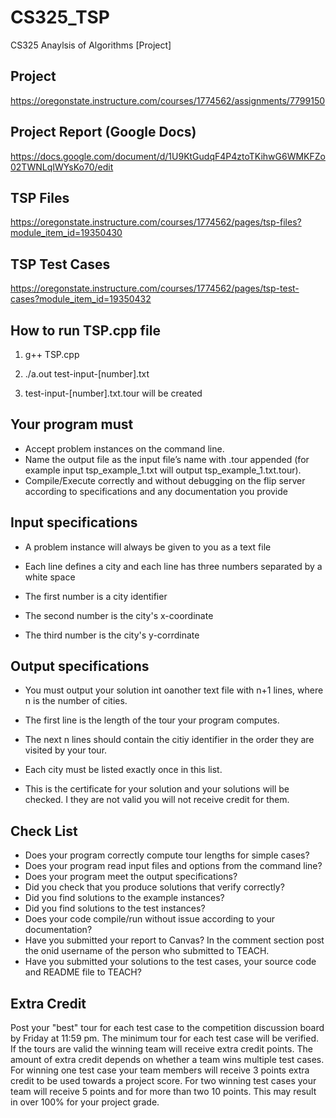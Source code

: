# CS325_TSP
CS325 Anaylsis of Algorithms [Project]

## Project
https://oregonstate.instructure.com/courses/1774562/assignments/7799150

## Project Report (Google Docs)
https://docs.google.com/document/d/1U9KtGudqF4P4ztoTKihwG6WMKFZo02TWNLqIWYsKo70/edit

## TSP Files
https://oregonstate.instructure.com/courses/1774562/pages/tsp-files?module_item_id=19350430

## TSP Test Cases
https://oregonstate.instructure.com/courses/1774562/pages/tsp-test-cases?module_item_id=19350432

## How to run TSP.cpp file

1) g++ TSP.cpp

2) ./a.out test-input-[number].txt

3) test-input-[number].txt.tour will be created


## Your program must
- Accept problem instances on the command line.
- Name the output file as the input file’s name with .tour appended (for example input tsp_example_1.txt will output tsp_example_1.txt.tour).
- Compile/Execute correctly and without debugging on the flip server according to specifications and any documentation you provide

## Input specifications
- A problem instance will always be given to you as a text file
- Each line defines a city and each line has three numbers separated by a white space

 - The first number is a city identifier
 - The second number is the city's x-coordinate
 - The third number is the city's y-corrdinate

## Output specifications

- You must output your solution int oanother text file with n+1 lines, where n is the number of cities.
- The first line is the length of the tour your program computes.
- The next n lines should contain the citiy identifier in the order they are visited by your tour.

- Each city must be listed exactly once in this list.
- This is the certificate for your solution and your solutions will be checked. I they are not valid you will not receive credit for them.

## Check List

- Does your program correctly compute tour lengths for simple cases?
- Does your program read input files and options from the command line?
- Does your program meet the output specifications?
- Did you check that you produce solutions that verify correctly?
- Did you find solutions to the example instances?
- Did you find solutions to the test instances?
- Does your code compile/run without issue according to your documentation?
- Have you submitted your report to Canvas? In the comment section post the onid username of the person who submitted to TEACH.
- Have you submitted your solutions to the test cases, your source code and README file to TEACH?

## Extra Credit

Post your "best" tour for each test case to the competition discussion board by Friday at 11:59 pm. The minimum tour for each test case will be verified.  If the tours are valid the winning team will receive extra credit points.  The amount of extra credit depends on whether a team wins multiple test cases.   For winning one test case your team members will receive 3 points extra credit to be used towards a project score.  For two winning test cases your team will receive 5 points and for more than two 10 points.   This may result in over 100% for your project grade.
